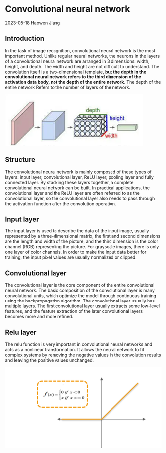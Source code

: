 # Convolutional neural network
2023-05-18 
Haowen Jiang
## Introduction
In the task of image recognition, convolutional neural network is the most important method. Unlike regular neural networks, the neurons in the layers of a convolutional neural network are arranged in 3 dimensions: width, height, and depth. The width and height are not difficult to understand. The convolution itself is a two-dimensional template, **but the depth in the convolutional neural network refers to the third dimension of the activation data body, not the depth of the entire network**. The depth of the entire network Refers to the number of layers of the network.

![my dog ](/images/cnn.png "CNN")
## Structure

The convolutional neural network is mainly composed of these types of layers: input layer, convolutional layer, ReLU layer, pooling layer and fully connected layer. By stacking these layers together, a complete convolutional neural network can be built. In practical applications, the convolutional layer and the ReLU layer are often referred to as the convolutional layer, so the convolutional layer also needs to pass through the activation function after the convolution operation.

## Input layer

The input layer is used to describe the data of the input image, usually represented by a three-dimensional matrix, the first and second dimensions are the length and width of the picture, and the third dimension is the color channel (RGB) representing the picture. For grayscale images, there is only one layer of color channels. In order to make the input data better for training, the input pixel values are usually normalized or clipped.
## Convolutional layer

The convolutional layer is the core component of the entire convolutional neural network. The basic composition of the convolutional layer is many convolutional units, which optimize the model through continuous training using the backpropagation algorithm. The convolutional layer usually has multiple layers. The first convolutional layer usually extracts some low-level features, and the feature extraction of the later convolutional layers becomes more and more refined.
## Relu layer
The relu function is very important in convolutional neural networks and acts as a nonlinear transformation. It allows the neural network to fit complex systems by removing the negative values in the convolution results and leaving the positive values unchanged.

![my dog ](/images/relu.png "relu")

